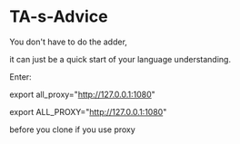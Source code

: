 # TA-s-Advice

You don't have to do the adder, 

it can just be a quick start of your language understanding. 

Enter:

export all_proxy="http://127.0.0.1:1080"

export ALL_PROXY="http://127.0.0.1:1080"

before you clone if you use proxy